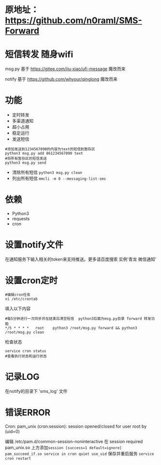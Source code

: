 # 原地址：https://github.com/n0raml/SMS-Forward

# 短信转发 随身wifi
msg.py 基于 https://gitee.com/jiu-xiao/ufi-message 魔改而来

notify 基于 https://github.com/whyour/qinglong 魔改而来

# 功能
- 定时转发
- 多渠道通知
- 超小占用
- 稳定运行
- 发送短信
```
#添加发送到1234567890的内容为text的短信到暂存区
python3 msg.py add 861234567890 text
#将所有暂存区的短信发送
python3 msg.py send
```
- 清除所有短信
```python3 msg.py clean```
- 列出所有短信
```mmcli -m 0 --messaging-list-sms```


# 依赖
- Python3
- requests
- cron

# 设置notify文件
在通知服务下输入相关的token来支持推送。更多请百度搜索 实例‘青龙 微信通知’

# 设置cron定时

```
#编辑cron任务
vi /etc/crontab
```
填入以下内容
```
#每5分钟进行一次同步并在结束后清空短信  python3后面为msg.py目录 forward 转发功能
*/5 * * * *   root    python3 /root/msg.py forward && python3 /root/msg.py clean
```
检查状态
```
service cron status
#查看执行状态和运行状态
```

# 记录LOG
在notify的目录下 'sms_log' 文件

# 错误ERROR

Cron: pam_unix (cron:session): session opened/closed for user root by (uid=0)

编辑 /etc/pam.d/common-session-noninteractive 在 session required pam_unix.so 上方添加```session [success=1 default=ignore] pam_succeed_if.so service in cron quiet use_uid``` 保存并重启服务 ```service cron restart```


